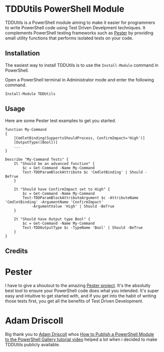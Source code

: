 # TDDUtils PowerShell Module

TDDUtils is a PowerShell module aiming to make it easier for programmers to write PowerShell code using Test Driven Develpment techniques. It complements PowerShell testing frameworks such as [Pester](https://github.com/pester/Pester) by providing small utility functions that performs isolated tests on your code.

## Installation
The easiest way to install TDDUtils is to use the `Install-Module` command in PowerShell.

Open a PowerShell terminal in Administrator mode and enter the following command.

```
Install-Module TDDUtils
```

## Usage
Here are some Pester test examples to get you started.  

```
function My-Command
{
    [CmdletBinding(SupportsShouldProcess, ConfirmImpact='High')]
    [OutputType([Bool])]
    ...
}

Describe "My-Command Tests" {
    It "Should be an advanced function" {
        $c = Get-Command -Name My-Command
        Test-TDDParamBlockAttribute $c 'CmdletBinding' | Should -BeTrue
    }

    It "Should have ConfirmImpact set to High" {
        $c = Get-Command -Name My-Command
        Test-TDDParamBlockAttributeArgument $c -AttributeName 'CmdletBinding' -ArgumentName 'ConfirmImpact' 
            -ArgumentValue 'High' | Should -BeTrue
    }

    It "Should have Output type Bool" {
        $c = Get-Command -Name My-Command
        Test-TDDOutputType $c -TypeName 'Bool' | Should -BeTrue
    }
} 
```

## Credits

# Pester
I have to give a shoutout to the amazing [Pester project](https://github.com/pester/Pester). It's the absolutly best tool to ensure your PowerShell code does what you intended. It's super easy and intuitive to get started with, and if you get into the habit of writing those tests first, you get all the benefits of Test Driven Development.

# Adam Driscoll
Big thank you to [Adam Driscoll](https://github.com/adamdriscoll) whos [How to Publish a PowerShell Module to the PowerShell Gallery tutorial video](https://www.youtube.com/watch?v=TdWWUOJ4s7A) helped a lot when i decided to make TDDUtils publicly available.